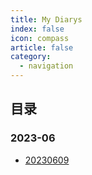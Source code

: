 ```yaml
---
title: My Diarys
index: false
icon: compass
article: false
category:
  - navigation
---
```


## 目录

### 2023-06

- [20230609](20230609.md)
